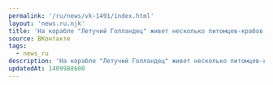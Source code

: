 ```yaml
---
permalink: '/ru/news/vk-1491/index.html'
layout: 'news.ru.njk'
title: 'На корабле "Летучий Голландец" живет несколько питомцев-крабов, несколько матросов, кок и однон…'
source: ВКонтакте
tags:
  - news_ru
description: 'На корабле "Летучий Голландец" живет несколько питомцев-крабов, несколько матросов, кок и однон…'
updatedAt: 1409988600
---
```

